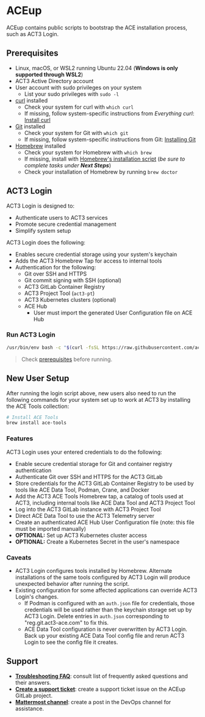 # ACEup

ACEup contains public scripts to bootstrap the ACE installation process, such as ACT3 Login.

## Prerequisites

- Linux, macOS, or WSL2 running Ubuntu 22.04 (**Windows is only supported through WSL2**)
- ACT3 Active Directory account
- User account with sudo privileges on your system
  - List your sudo privileges with `sudo -l`
- [curl](https://everything.curl.dev/) installed
  - Check your system for curl with `which curl`
  - If missing, follow system-specific instructions from *Everything curl*: [Install curl](https://everything.curl.dev/get)
- [Git](https://git-scm.com) installed
  - Check your system for Git with `which git`
  - If missing, follow system-specific instructions from Git: [Installing Git](https://git-scm.com/book/en/v2/Getting-Started-Installing-Git)
- [Homebrew](https://brew.sh/) installed
  - Check your system for Homebrew with `which brew`
  - If missing, install with [Homebrew's installation script](https://brew.sh/) (*be sure to complete tasks under **Next Steps***)
  - Check your installation of Homebrew by running `brew doctor`

## ACT3 Login

ACT3 Login is designed to:

- Authenticate users to ACT3 services
- Promote secure credential management
- Simplify system setup

ACT3 Login does the following:

- Enables secure credential storage using your system's keychain
- Adds the ACT3 Homebrew Tap for access to internal tools
- Authentication for the following:
  - Git over SSH and HTTPS
  - Git commit signing with SSH (optional)
  - ACT3 GitLab Container Registry
  - ACT3 Project Tool (`act3-pt`)
  - ACT3 Kubernetes clusters (optional)
  - ACE Hub
    - User must import the generated User Configuration file on ACE Hub

### Run ACT3 Login

```sh
/usr/bin/env bash -c "$(curl -fsSL https://raw.githubusercontent.com/act3-ace/aceup/main/act3-login/act3-login)"
```

> Check [prerequisites](#prerequisites) before running.

## New User Setup

After running the login script above, new users also need to run the following commands for your system set up to work at ACT3 by installing the ACE Tools collection:

```sh
# Install ACE Tools
brew install ace-tools
```

### Features

ACT3 Login uses your entered credentials to do the following:

- Enable secure credential storage for Git and container registry authentication
- Authenticate Git over SSH and HTTPS for the ACT3 GitLab
- Store credentials for the ACT3 GitLab Container Registry to be used by tools like ACE Data Tool, Podman, Crane, and Docker
- Add the ACT3 ACE Tools Homebrew tap, a catalog of tools used at ACT3, including internal tools like ACE Data Tool and ACT3 Project Tool
- Log into the ACT3 GitLab instance with ACT3 Project Tool
- Direct ACE Data Tool to use the ACT3 Telemetry server
- Create an authenticated ACE Hub User Configuration file (note: this file must be imported manually)
- **OPTIONAL:** Set up ACT3 Kubernetes cluster access
- **OPTIONAL:** Create a Kubernetes Secret in the user's namespace

### Caveats

- ACT3 Login configures tools installed by Homebrew. Alternate installations of the same tools configured by ACT3 Login will produce unexpected behavior after running the script.
- Existing configuration for some affected applications can override ACT3 Login's changes.
  - If Podman is configured with an `auth.json` file for credentials, those credentials will be used rather than the keychain storage set up by ACT3 Login. Delete entries in `auth.json` corresponding to "reg.git.act3-ace.com" to fix this.
  - ACE Data Tool configuration is never overwritten by ACT3 Login. Back up your existing ACE Data Tool config file and rerun ACT3 Login to see the config file it creates.

## Support

- **[Troubleshooting FAQ](docs/troubleshooting-faq.md)**: consult list of frequently asked questions and their answers.
- **[Create a support ticket](https://git.act3-ace.com/ace/aceup/-/issues/new?issuable_template=Support%20Ticket)**: create a support ticket issue on the ACEup GitLab project.
- **[Mattermost channel](https://chat.git.act3-ace.com/act3/channels/devops)**: create a post in the DevOps channel for assistance.
